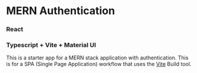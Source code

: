 # MERN Authentication

### React
### Typescript + Vite + Material UI

This is a starter app for a MERN stack application with authentication. This is for a SPA (Single Page Application) workflow that uses the [Vite](https://vite.dev) Build tool.
